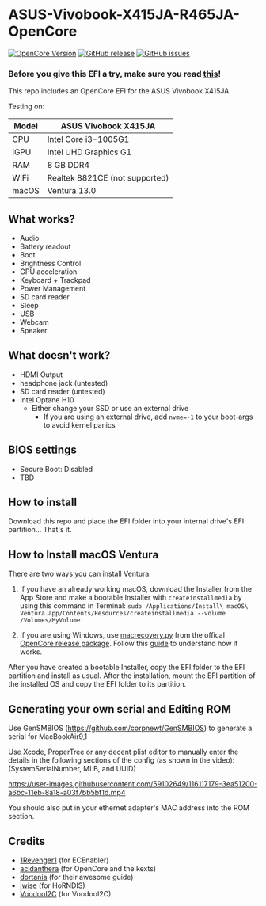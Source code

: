 # ASUS-Vivobook-X415JA-R465JA-OpenCore

[![OpenCore Version](https://img.shields.io/badge/OpenCore-0.8.5-green.svg)](https://github.com/SkyrilHD/Dell-E7250-Hackintosh/)
[![GitHub release](https://img.shields.io/github/tag/TECHNIKVERBOT/ASUS-Vivobook-X415JA-R465JA-OpenCore.svg)](https://github.com/TECHNIKVERBOT/ASUS-Vivobook-X415JA-R465JA-OpenCore/releases/)
[![GitHub issues](https://img.shields.io/github/issues/TECHNIKVERBOT/ASUS-Vivobook-X415JA-R465JA-OpenCore.svg)](https://github.com/TECHNIKVERBOT/ASUS-Vivobook-X415JA-R465JA-OpenCore/issues/)
 
### Before you give this EFI a try, make sure you read [this](#Generating-your-own-serial-and-Editing-ROM)!

This repo includes an OpenCore EFI for the ASUS Vivobook X415JA.

Testing on:

Model | ASUS Vivobook X415JA
------------- | ---------------
CPU | Intel Core i3-1005G1
iGPU | Intel UHD Graphics G1
RAM | 8 GB DDR4
WiFi | Realtek 8821CE (not supported)
macOS | Ventura 13.0

## What works?

- Audio
- Battery readout
- Boot
- Brightness Control
- GPU acceleration
- Keyboard + Trackpad
- Power Management
- SD card reader
- Sleep
- USB
- Webcam
- Speaker

## What doesn't work?

- HDMI Output
- headphone jack (untested)
- SD card reader (untested)
- Intel Optane H10
    - Either change your SSD or use an external drive
        - If you are using an external drive, add `nvme=-1` to your boot-args to avoid kernel panics

## BIOS settings

- Secure Boot: Disabled
- TBD

## How to install

Download this repo and place the EFI folder into your internal drive's EFI partition... That's it.

## How to Install macOS Ventura

There are two ways you can install Ventura:

1. If you have an already working macOS, download the Installer from the App Store and make a bootable Installer with `createinstallmedia` by using this command in Terminal: `sudo /Applications/Install\ macOS\ Ventura.app/Contents/Resources/createinstallmedia --volume /Volumes/MyVolume`

2. If you are using Windows, use [macrecovery.py](https://github.com/acidanthera/OpenCorePkg/tree/master/Utilities/macrecovery) from the offical [OpenCore release package](https://github.com/acidanthera/OpenCorePkg/releases/). Follow this [guide](https://dortania.github.io/OpenCore-Install-Guide/installer-guide/winblows-install.html) to understand how it works.

After you have created a bootable Installer, copy the EFI folder to the EFI partition and install as usual. After the installation, mount the EFI partition of the installed OS and copy the EFI folder to its partition.

## Generating your own serial and Editing ROM

Use GenSMBIOS (https://github.com/corpnewt/GenSMBIOS) to generate a serial for MacBookAir9,1

Use Xcode, ProperTree or any decent plist editor to manually enter the details in the following sections of the config (as shown in the video): (SystemSerialNumber, MLB, and UUID)

https://user-images.githubusercontent.com/59102649/116117179-3ea51200-a6bc-11eb-8a18-a03f7bb5bf1d.mp4

You should also put in your ethernet adapter's MAC address into the ROM section.

## Credits

* [1Revenger1](https://github.com/1Revenger1) (for ECEnabler)
* [acidanthera](https://github.com/acidanthera) (for OpenCore and the kexts)
* [dortania](https://dortania.github.io/OpenCore-Install-Guide/) (for their awesome guide)
* [jwise](https://github.com/jwise) (for HoRNDIS)
* [VoodooI2C](https://github.com/VoodooI2C) (for VoodooI2C)
